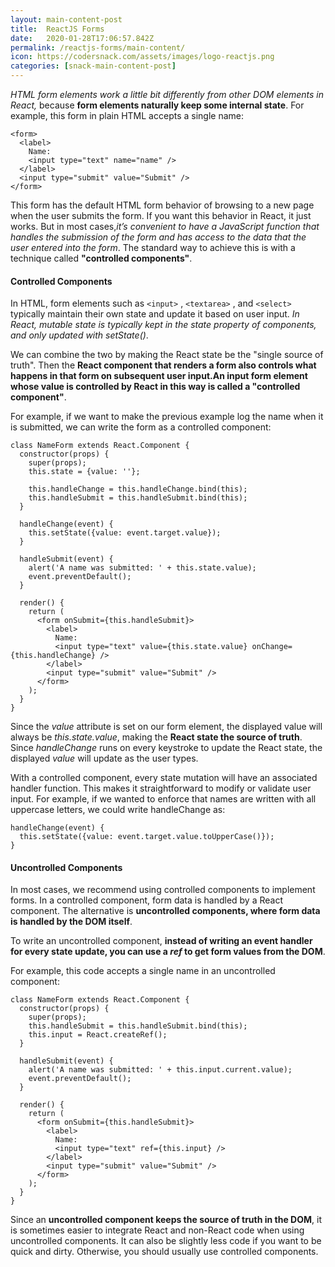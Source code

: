 ```yaml
---
layout: main-content-post
title:  ReactJS Forms
date:   2020-01-28T17:06:57.842Z
permalink: /reactjs-forms/main-content/
icon: https://codersnack.com/assets/images/logo-reactjs.png
categories: [snack-main-content-post]
---
```


*HTML form elements work a little bit differently from other DOM elements in React,* because **form elements naturally keep some internal state**. For example, this form in plain HTML accepts a single name:
```
<form>
  <label>
    Name:
    <input type="text" name="name" />
  </label>
  <input type="submit" value="Submit" />
</form>
```
This form has the default HTML form behavior of browsing to a new page when the user submits the form. If you want this behavior in React, it just works. But in most cases,*it’s convenient to have a JavaScript function that handles the submission of the form and has access to the data that the user entered into the form*. The standard way to achieve this is with a technique called **"controlled components"**.

#### Controlled Components
In HTML, form elements such as `<input>` , `<textarea>` , and `<select>`  typically maintain their own state and update it based on user input. *In React, mutable state is typically kept in the state property of components, and only updated with setState()*.

We can combine the two by making the React state be the "single source of truth". Then the **React component that renders a form also controls what happens in that form on subsequent user input.An input form element whose value is controlled by React in this way is called a "controlled component"**.

For example, if we want to make the previous example log the name when it is submitted, we can write the form as a controlled component:

```
class NameForm extends React.Component {
  constructor(props) {
    super(props);
    this.state = {value: ''};

    this.handleChange = this.handleChange.bind(this);
    this.handleSubmit = this.handleSubmit.bind(this);
  }

  handleChange(event) {
    this.setState({value: event.target.value});
  }

  handleSubmit(event) {
    alert('A name was submitted: ' + this.state.value);
    event.preventDefault();
  }

  render() {
    return (
      <form onSubmit={this.handleSubmit}>
        <label>
          Name:
          <input type="text" value={this.state.value} onChange={this.handleChange} />
        </label>
        <input type="submit" value="Submit" />
      </form>
    );
  }
}
```

Since the *value* attribute is set on our form element, the displayed value will always be *this.state.value*, making the **React state the source of truth**. Since *handleChange* runs on every keystroke to update the React state, the displayed *value* will update as the user types.

With a controlled component, every state mutation will have an associated handler function. This makes it straightforward to modify or validate user input. For example, if we wanted to enforce that names are written with all uppercase letters, we could write handleChange as:
```
handleChange(event) {
  this.setState({value: event.target.value.toUpperCase()});
}
```

#### Uncontrolled Components
In most cases, we recommend using controlled components to implement forms. In a controlled component, form data is handled by a React component. The alternative is **uncontrolled components, where form data is handled by the DOM itself**.

To write an uncontrolled component, **instead of writing an event handler for every state update, you can use a *ref* to get form values from the DOM**.

For example, this code accepts a single name in an uncontrolled component:

```
class NameForm extends React.Component {
  constructor(props) {
    super(props);
    this.handleSubmit = this.handleSubmit.bind(this);
    this.input = React.createRef();
  }

  handleSubmit(event) {
    alert('A name was submitted: ' + this.input.current.value);
    event.preventDefault();
  }

  render() {
    return (
      <form onSubmit={this.handleSubmit}>
        <label>
          Name:
          <input type="text" ref={this.input} />
        </label>
        <input type="submit" value="Submit" />
      </form>
    );
  }
}
```
Since an **uncontrolled component keeps the source of truth in the DOM**, it is sometimes easier to integrate React and non-React code when using uncontrolled components. It can also be slightly less code if you want to be quick and dirty. Otherwise, you should usually use controlled components.